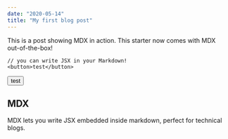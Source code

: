 ```yaml
---
date: "2020-05-14"
title: "My first blog post"
---
```


This is a post showing MDX in action. This starter now comes with MDX out-of-the-box!
```javascript{numberLines: 5}
// you can write JSX in your Markdown!
<button>test</button>
```
<button>test</button>

## MDX
MDX lets you write JSX embedded inside markdown, perfect for technical blogs.